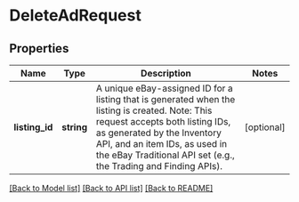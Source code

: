 # DeleteAdRequest

## Properties
Name | Type | Description | Notes
------------ | ------------- | ------------- | -------------
**listing_id** | **string** | A unique eBay-assigned ID for a listing that is generated when the listing is created. Note: This request accepts both listing IDs, as generated by the Inventory API, and an item IDs, as used in the eBay Traditional API set (e.g., the Trading and Finding APIs). | [optional] 

[[Back to Model list]](../README.md#documentation-for-models) [[Back to API list]](../README.md#documentation-for-api-endpoints) [[Back to README]](../README.md)


